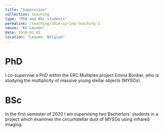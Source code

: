 ```yaml
---
title: "Supervison"
collection: teaching
type: "PhD and BSc students"
permalink: /teaching/2014-spring-teaching-1
venue: "KU Leuven"
date: 2019-01-01
location: "Leuven, Belgium"
---
```


PhD
======
I co-supervise a PhD within the ERC Multiples project Emma Bordier, who is studying the multiplicity of massive young stellar objects (MYSOs).

BSc
======
In the first semester of 2020 I am supervising two Bacherlors' students in a project which examines the circumstellar dust of MYSOs using infrared imaging.
